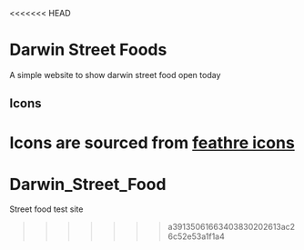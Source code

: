 <<<<<<< HEAD
# Darwin Street Foods
A simple website to show darwin street food open today

## Icons
Icons are sourced from [feathre icons](https://feathericons.com/)
=======
# Darwin_Street_Food
Street food test site
>>>>>>> a39135061663403830202613ac26c52e53a1f1a4

